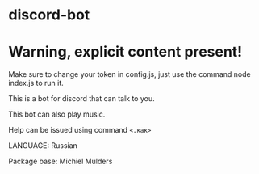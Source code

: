 # discord-bot
# Warning, explicit content present!

Make sure to change your token in config.js, just use the command 
              node index.js to run it.

This is a bot for discord that can talk to you.

This bot can also play music.

Help can be issued using command `<.как>`

LANGUAGE: Russian

Package base: Michiel Mulders
